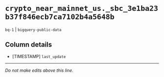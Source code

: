 # `crypto_near_mainnet_us._sbc_3e1ba23b37f846ecb7ca7102b4a5648b`
`bq-1` | `bigquery-public-data`

## Column details
* [TIMESTAMP] `last_update`

-------------------------------------------------------------------------------
*Do not make edits above this line.*
